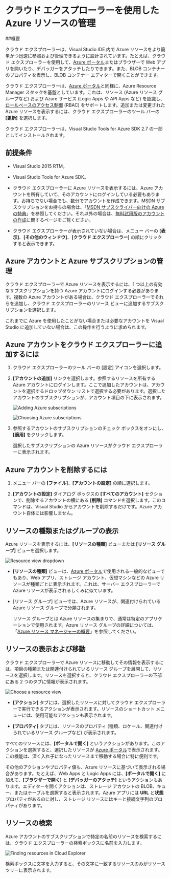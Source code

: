 <properties 
   pageTitle="クラウド エクスプローラーを使用した Azure リソースの管理 | Microsoft Azure"
   description="クラウド エクスプローラーを使用し、Visual Studio 内で Azure リソースを参照および管理する方法について説明します。"
   services="visual-studio-online"
   documentationCenter="na"
   authors="TomArcher"
   manager="douge"
   editor="" />
<tags 
   ms.service="multiple"
   ms.devlang="dotnet"
   ms.topic="article"
   ms.tgt_pltfrm="na"
   ms.workload="multiple"
   ms.date="05/08/2016"
   ms.author="tarcher" />

# クラウド エクスプローラーを使用した Azure リソースの管理

##概要

クラウド エクスプローラーは、Visual Studio IDE 内で Azure リソースをより簡単かつ迅速に参照および管理できるように設計されています。たとえば、クラウド エクスプローラーを使用して、[Azure ポータル](http://go.microsoft.com/fwlink/p/?LinkID=525040)またはブラウザーで Web アプリを開いたり、デバッガーをアタッチしたりできます。また、BLOB コンテナーのプロパティを表示し、BLOB コンテナー エディターで開くことができます。

クラウド エクスプローラーは、[Azure ポータル](http://go.microsoft.com/fwlink/p/?LinkID=525040)と同様に、Azure Resource Manager スタックを基盤としています。これは、リソース (Azure リソース グループなど) および Azure サービス (Logic Apps や API Apps など) を認識し、[ロールベースのアクセス制御](../role-based-access-control-configure/) (RBAC) をサポートします。追加または変更された Azure リソースを表示するには、クラウド エクスプローラーのツール バーの **[更新]** を選択します。

クラウド エクスプローラーは、Visual Studio Tools for Azure SDK 2.7 の一部としてインストールされます。

## 前提条件

- Visual Studio 2015 RTM。

- Visual Studio Tools for Azure SDK。
- クラウド エクスプローラーに Azure リソースを表示するには、Azure アカウントを所有していて、そのアカウントにログインしている必要もあります。お持ちでない場合でも、数分でアカウントを作成できます。MSDN サブスクリプションをお持ちの場合は、「[MSDN サブスクライバー向けの Azure の特典](https://azure.microsoft.com/pricing/member-offers/msdn-benefits-details/)」を参照してください。それ以外の場合は、[無料試用版のアカウントの作成](https://azure.microsoft.com/pricing/free-trial/)に関するページをご覧ください。

- クラウド エクスプローラーが表示されていない場合は、メニュー バーの **[表示]**、**[その他のウィンドウ]**、**[クラウド エクスプローラー]** の順にクリックすると表示できます。

## Azure アカウントと Azure サブスクリプションの管理

クラウド エクスプローラーで Azure リソースを表示するには、1 つ以上の有効なサブスクリプションを持つ Azure アカウントにログインする必要があります。複数の Azure アカウントがある場合は、クラウド エクスプローラーでそれらを追加し、クラウド エクスプローラーのリソース ビューに追加するサブスクリプションを選択します。

これまでに Azure を使用したことがない場合または必要なアカウントを Visual Studio に追加していない場合は、この操作を行うように求められます。

## Azure アカウントをクラウド エクスプローラーに追加するには

1. クラウド エクスプローラーのツール バーの [設定] アイコンを選択します。

1. **[アカウントの追加]** リンクを選択します。参照するリソースを所有する Azure アカウントにログインします。ここで追加したアカウントは、アカウントを選択するドロップダウン リストで選択する必要があります。選択したアカウントのサブスクリプションが、アカウント項目の下に表示されます。

    ![Adding Azure subscriptions](./media/vs-azure-tools-resources-managing-with-cloud-explorer/IC819514.png)

    ![Choosing Azure subscriptions](./media/vs-azure-tools-resources-managing-with-cloud-explorer/IC819515.png)

1. 参照するアカウントのサブスクリプションのチェック ボックスをオンにし、**[適用]** をクリックします。

    選択したサブスクリプションの Azure リソースがクラウド エクスプローラーに表示されます。

## Azure アカウントを削除するには

1. メニュー バーの **[ファイル]**、**[アカウントの設定]** の順に選択します。

1. **[アカウントの設定]** ダイアログ ボックスの **[すべてのアカウント]** セクションで、削除するアカウントの横にある **[削除]** コマンドを選択します。このコマンドは、Visual Studio からアカウントを削除するだけです。Azure アカウント自体には影響しません。

## リソースの種類またはグループの表示

Azure リソースを表示するには、**[リソースの種類]** ビューまたは **[リソース グループ]** ビューを選択します。

![Resource view dropdown](./media/vs-azure-tools-resources-managing-with-cloud-explorer/IC819516.png)

- **[リソースの種類]** ビューは、[Azure ポータル](http://go.microsoft.com/fwlink/p/?LinkID=525040)で使用される一般的なビューでもあり、Web アプリ、ストレージ アカウント、仮想マシンなどの Azure リソースが種類ごとに表示されます。これは、サーバー エクスプローラーで Azure リソースが表示されるしくみに似ています。

- [リソース グループ] ビューでは、Azure リソースが、関連付けられている Azure リソース グループで分類されます。

 
	リソース グループとは Azure リソースの集まりで、通常は特定のアプリケーションで使用されます。Azure リソース グループの詳細については、「[Azure リソース マネージャーの概要](./resource-group-overview.md)」を参照してください。

## リソースの表示および移動

クラウド エクスプローラーで Azure リソースに移動してその情報を表示するには、項目の種類または関連付けられているリソース グループを展開して、リソースを選択します。リソースを選択すると、クラウド エクスプローラーの下部にある 2 つのタブに情報が表示されます。

![Choose a resource view](./media/vs-azure-tools-resources-managing-with-cloud-explorer/IC819517.png)

- **[アクション]** タブには、選択したリソースに対してクラウド エクスプローラーで実行できるアクションが表示されます。リソースのショートカット メニューには、使用可能なアクションも表示されます。

- **[プロパティ]** タブには、リソースのプロパティ (種類、ロケール、関連付けられているリソース グループなど) が表示されます。

すべてのリソースには、**[ポータルで開く]** というアクションがあります。このアクションを選択すると、選択したリソースが [Azure ポータル](http://go.microsoft.com/fwlink/p/?LinkID=525040)で表示されます。この機能は、深く入れ子になったリソースまで移動する場合に特に便利です。

その他のアクションやプロパティ値も、Azure リソースに基づいて表示される場合があります。たとえば、Web Apps と Logic Apps には、**[ポータルで開く]** に加えて、**[ブラウザーで開く]** と **[デバッガーのアタッチ]** というアクションもあります。エディターを開くアクションは、ストレージ アカウントの BLOB、キュー、またはテーブルを選択すると表示されます。Azure アプリには **URL** と**状態**プロパティがあるのに対し、ストレージ リソースにはキーと接続文字列のプロパティがあります。

## リソースの検索

Azure アカウントのサブスクリプションで特定の名前のリソースを検索するには、クラウド エクスプローラーの検索ボックスに名前を入力します。

![Finding resources in Cloud Explorer](./media/vs-azure-tools-resources-managing-with-cloud-explorer/IC820394.png)

検索ボックスに文字を入力すると、その文字に一致するリソースのみがリソース ツリーに表示されます。

<!---HONumber=AcomDC_0511_2016-->